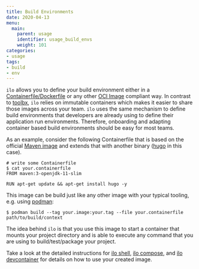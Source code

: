 ```yaml
---
title: Build Environments
date: 2020-04-13
menu:
  main:
    parent: usage
    identifier: usage_build_envs
    weight: 101
categories:
- usage
tags:
- build
- env
---
```


`ilo` allows you to define your build environment either in a [Containerfile/Dockerfile](https://docs.docker.com/engine/reference/builder/) or any other [OCI Image](https://github.com/opencontainers/image-spec/blob/master/spec.md) compliant way. In contrast to [toolbx](https://containertoolbx.org/), `ilo` relies on immutable containers which makes it easier to share those images across your team. `ilo` uses the same mechanism to define build environments that developers are already using to define their application run environments. Therefore, onboarding and adapting container based build environments should be easy for most teams.

As an example, consider the following Containerfile that is based on the official [Maven image](https://hub.docker.com/_/maven) and extends that with another binary ([hugo](https://gohugo.io/) in this case).

```console
# write some Containerfile
$ cat your.containerfile
FROM maven:3-openjdk-11-slim

RUN apt-get update && apt-get install hugo -y
```

This image can be build just like any other image with your typical tooling, e.g. using [podman](https://podman.io/):

```console
$ podman build --tag your.image:your.tag --file your.containerfile path/to/build/context
```

The idea behind `ilo` is that you use this image to start a container that mounts your project directory and is able to execute any command that you are using to build/test/package your project.

Take a look at the detailed instructions for [ilo shell](../../shell), [ilo compose](../../compose), and [ilo devcontainer](../../devcontainer) for details on how to use your created image.
